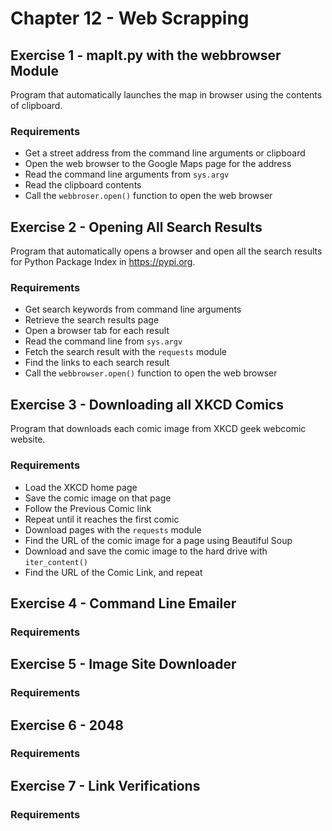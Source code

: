 # Chapter 12 - Web Scrapping

## Exercise 1 - mapIt.py with the webbrowser Module 

Program that automatically launches the map in browser using the contents of clipboard.

### Requirements
- Get a street address from the command line arguments or clipboard
- Open the web browser to the Google Maps page for the address
- Read the command line arguments from `sys.argv`
- Read the clipboard contents
- Call the `webbroser.open()` function to open the web browser

## Exercise 2 - Opening All Search Results

Program that automatically opens a browser and  open all the search results for Python Package Index in https://pypi.org.

### Requirements
- Get search keywords from command line arguments
- Retrieve the search results page
- Open a browser tab for each result
- Read the command line from `sys.argv`
- Fetch the search result with the `requests` module
- Find the links to each search result
- Call the `webbrowser.open()` function to open the web browser

## Exercise 3 - Downloading all XKCD Comics

Program that downloads each comic image from XKCD geek webcomic website.

### Requirements
- Load the XKCD home page
- Save the comic image on that page
- Follow the Previous Comic link
- Repeat until it reaches the first comic
- Download pages with the `requests` module
- Find the URL of the comic image for a page using Beautiful Soup
- Download and save the comic image to the hard drive with `iter_content()`
- Find the URL of the Comic Link, and repeat

## Exercise 4 - Command Line Emailer

### Requirements

## Exercise 5 - Image Site Downloader

### Requirements

## Exercise 6 - 2048

### Requirements

## Exercise 7 - Link Verifications

### Requirements
